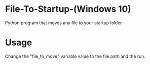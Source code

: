# File-To-Startup-(Windows 10)
Python program that moves any file to your startup folder
# Usage
Change the "file_to_move" variable value to the file path and the run.
